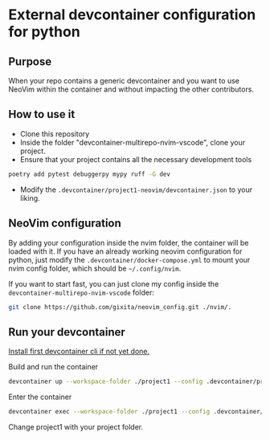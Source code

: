 # External devcontainer configuration for python
## Purpose
When your repo contains a generic devcontainer and you want to use NeoVim within the container and without impacting the other contributors.

## How to use it
- Clone this repository
- Inside the folder "devcontainer-multirepo-nvim-vscode", clone your project.
- Ensure that your project contains all the necessary development tools
```sh
poetry add pytest debuggerpy mypy ruff -G dev
```
- Modify the `.devcontainer/project1-neovim/devcontainer.json` to your liking.

## NeoVim configuration
By adding your configuration inside the nvim folder, the container will be loaded with it.
If you have an already working neovim configuration for python, just modify the `.devcontainer/docker-compose.yml` to mount your nvim config folder, which should be `~/.config/nvim`.

If you want to start fast, you can just clone my config inside the `devcontainer-multirepo-nvim-vscode` folder:
```sh
git clone https://github.com/gixita/neovim_config.git ./nvim/.
```
## Run your devcontainer

[Install first devcontainer cli if not yet done.](https://github.com/devcontainers/cli)

Build and run the container

```sh
devcontainer up --workspace-folder ./project1 --config .devcontainer/project1-neovim/devcontainer.json
```

Enter the container
```sh
devcontainer exec --workspace-folder ./project1 --config .devcontainer/project1-neovim/devcontainer.json bash
```
Change project1 with your project folder.
```
```
